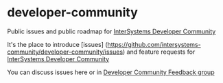 # developer-community
Public issues and public roadmap for [InterSystems Developer Community](https://community.intersystems.com)

It's the place to introduce [issues] (https://github.com/intersystems-community/developer-community/issues) and feature requests for [InterSystems Developer Community](https://community.intersystems.com)

You can discuss issues here or in [Developer Community Feedback group](https://community.intersystems.com/group/developer-community-feedback)
